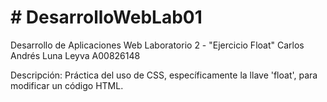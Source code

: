 # # DesarrolloWebLab01

Desarrollo de Aplicaciones Web
Laboratorio 2 - "Ejercicio Float"
Carlos Andrés Luna Leyva
A00826148

Descripción: Práctica del uso de CSS, específicamente la llave 'float', para modificar un código HTML.
